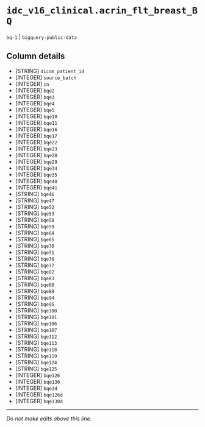 # `idc_v16_clinical.acrin_flt_breast_BQ`
`bq-1` | `bigquery-public-data`

## Column details
* [STRING]    `dicom_patient_id`
* [INTEGER]   `source_batch`
* [INTEGER]   `cn`
* [INTEGER]   `bqe2`
* [INTEGER]   `bqe3`
* [INTEGER]   `bqe4`
* [INTEGER]   `bqe5`
* [INTEGER]   `bqe10`
* [INTEGER]   `bqe11`
* [INTEGER]   `bqe16`
* [INTEGER]   `bqe17`
* [INTEGER]   `bqe22`
* [INTEGER]   `bqe23`
* [INTEGER]   `bqe28`
* [INTEGER]   `bqe29`
* [INTEGER]   `bqe34`
* [INTEGER]   `bqe35`
* [INTEGER]   `bqe40`
* [INTEGER]   `bqe41`
* [STRING]    `bqe46`
* [STRING]    `bqe47`
* [STRING]    `bqe52`
* [STRING]    `bqe53`
* [STRING]    `bqe58`
* [STRING]    `bqe59`
* [STRING]    `bqe64`
* [STRING]    `bqe65`
* [STRING]    `bqe70`
* [STRING]    `bqe71`
* [STRING]    `bqe76`
* [STRING]    `bqe77`
* [STRING]    `bqe82`
* [STRING]    `bqe83`
* [STRING]    `bqe88`
* [STRING]    `bqe89`
* [STRING]    `bqe94`
* [STRING]    `bqe95`
* [STRING]    `bqe100`
* [STRING]    `bqe101`
* [STRING]    `bqe106`
* [STRING]    `bqe107`
* [STRING]    `bqe112`
* [STRING]    `bqe113`
* [STRING]    `bqe118`
* [STRING]    `bqe119`
* [STRING]    `bqe124`
* [STRING]    `bqe125`
* [INTEGER]   `bqe126`
* [INTEGER]   `bqe130`
* [INTEGER]   `bqe3d`
* [INTEGER]   `bqe126d`
* [INTEGER]   `bqe130d`

-------------------------------------------------------------------------------
*Do not make edits above this line.*
